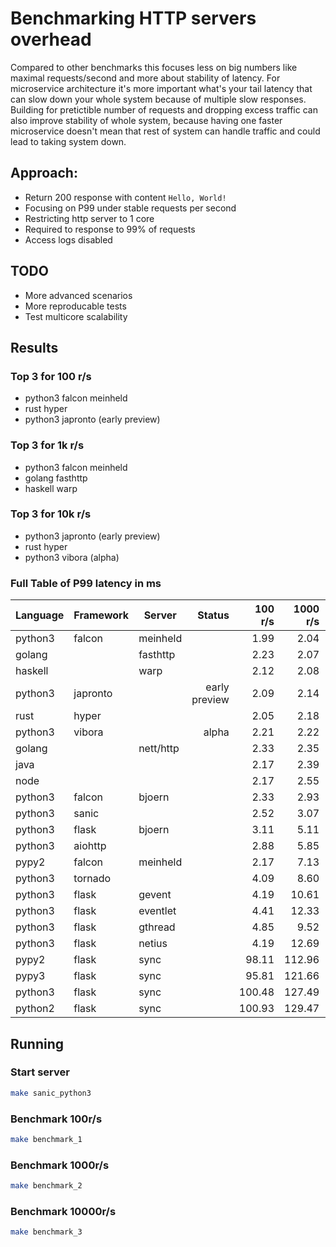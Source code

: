 # Benchmarking HTTP servers overhead

Compared to other benchmarks this focuses less on big numbers like maximal requests/second and more about
stability of latency. For microservice architecture it's more important what's your tail latency that can 
slow down your whole system because of multiple slow responses. Building for pretictible number of requests 
and dropping excess traffic can also improve stability of whole system, because having one faster microservice 
doesn't mean that rest of system can handle traffic and could lead to taking system down.

## Approach:
* Return 200 response with content `Hello, World!`
* Focusing on P99 under stable requests per second
* Restricting http server to 1 core
* Required to response to 99% of requests
* Access logs disabled

## TODO
* More advanced scenarios
* More reproducable tests
* Test multicore scalability

## Results
### Top 3 for 100 r/s
* python3 falcon meinheld
* rust hyper
* python3 japronto (early preview)

### Top 3 for 1k r/s
* python3 falcon meinheld
* golang fasthttp
* haskell warp

### Top 3 for 10k r/s
* python3 japronto (early preview)
* rust hyper
* python3 vibora (alpha)

### Full Table of P99 latency in ms
| Language | Framework | Server    | Status        | 100 r/s    | 1000 r/s  | 10000 r/s |
|----------|-----------|-----------|--------------:|-----------:|----------:|----------:|
| python3  | falcon    | meinheld  |               | 1.99       | 2.04      | 881.15    |     
| golang   |           | fasthttp  |               | 2.23       | 2.07      | 20.35     |
| haskell  |           | warp      |               | 2.12       | 2.08      | 23.31     |
| python3  | japronto  |           | early preview | 2.09       | 2.14      | 12.38     |
| rust     | hyper     |           |               | 2.05       | 2.18      | 16.35     |
| python3  | vibora    |           | alpha         | 2.21       | 2.22      | 19.87     |
| golang   |           | nett/http |               | 2.33       | 2.35      |           |
| java     |           |           |               | 2.17       | 2.39      |           |
| node     |           |           |               | 2.17       | 2.55      | 35.74     |
| python3  | falcon    | bjoern    |               | 2.33       | 2.93      | 28.29     |
| python3  | sanic     |           |               | 2.52       | 3.07      | 20.61     |
| python3  | flask     | bjoern    |               | 3.11       | 5.11      |           |
| python3  | aiohttp   |           |               | 2.88       | 5.85      |           |
| pypy2    | falcon    | meinheld  |               | 2.17       | 7.13      |           |
| python3  | tornado   |           |               | 4.09       | 8.60      |           |
| python3  | flask     | gevent    |               | 4.19       | 10.61     |           |
| python3  | flask     | eventlet  |               | 4.41       | 12.33     |           |
| python3  | flask     | gthread   |               | 4.85       | 9.52      |           |
| python3  | flask     | netius    |               | 4.19       | 12.69     |           |
| pypy2    | flask     | sync      |               | 98.11      | 112.96    |           |
| pypy3    | flask     | sync      |               | 95.81      | 121.66    |           |
| python3  | flask     | sync      |               | 100.48     | 127.49    |           |
| python2  | flask     | sync      |               | 100.93     | 129.47    |           |

## Running

### Start server 
```bash
make sanic_python3
```

### Benchmark 100r/s
```bash
make benchmark_1
```

### Benchmark 1000r/s
```bash
make benchmark_2
```

### Benchmark 10000r/s
```bash
make benchmark_3
```
